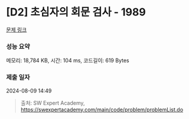 # [D2] 초심자의 회문 검사 - 1989 

[문제 링크](https://swexpertacademy.com/main/code/problem/problemDetail.do?contestProbId=AV5PyTLqAf4DFAUq) 

### 성능 요약

메모리: 18,784 KB, 시간: 104 ms, 코드길이: 619 Bytes

### 제출 일자

2024-08-09 14:49



> 출처: SW Expert Academy, https://swexpertacademy.com/main/code/problem/problemList.do